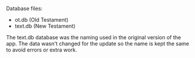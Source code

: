Database files:

- ot.db (Old Testament)
- text.db (New Testament)

The text.db database was the naming used in the original version of the app. The data wasn't changed for the update so the name is kept the same to avoid errors or extra work.